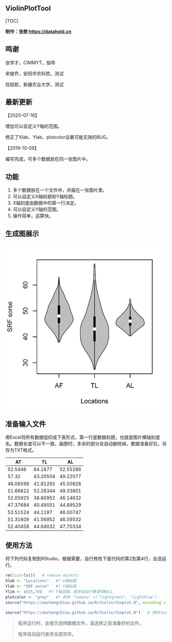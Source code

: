 ## ViolinPlotTool

[TOC]

**制作：张敖 https://datahold.cn**

## 鸣谢

张学才，CIMMYT，指导

宋俊乔，安阳市农科院，测试

任姣姣，新疆农业大学，测试

## 最新更新

【2020-07-16】

增加可以自定义Y轴的范围。

修正了Xlab、Ylab、plotcolor设置可能无效的BUG。

【2019-10-09】

编写完成，可多个数据放在同一张图片中。

## 功能

1. 多个数据放在一个文件中，并画在一张图片里。
2. 可以自定义X轴标题和Y轴标题。
3. X轴刻度由数据中的第一行决定。
4. 可以自定义Y轴的范围。
5. 操作简单，运算快。

## 生成图展示

![1570652098079](image\1570652098079.png)

## 准备输入文件

用Excel将所有数据组织成下表形式，第一行是数据标题，也就是图片横轴刻度名。数据长度可以不一致，画图时，多余的部分会自动删除掉。数据准备好后，另存为TXT格式。

| AT       | TL       | AL       |
| -------- | -------- | -------- |
| 52.5446  | 64.1877  | 52.55286 |
| 57.32    | 43.20504 | 49.22077 |
| 48.08599 | 41.81292 | 45.50928 |
| 51.66822 | 52.28344 | 49.33801 |
| 52.05925 | 38.60952 | 46.14632 |
| 47.37684 | 40.49051 | 44.89529 |
| 53.51524 | 44.1197  | 48.00747 |
| 51.31609 | 41.56952 | 46.59532 |
| 52.40458 | 44.64032 | 47.70334 |

## 使用方法

将下列代码复制到RStudio，根据需要，自行修改下面代码的第2到第4行，全选运行。

```r
rm(list=ls())   # remove objects
Xlab <- "Locations"   #? X轴标题
Ylab <- "SRF sorse"   #? Y轴标题
Ylim <- c(35,70)   #? Y轴范围，程序自动计算请写NULL
plotcolor <- "gray"   #? 颜色 "tomato" c("lightgreen", "lightblue")
source("https://aozhangchina.github.io/R/Violin/Vioplot.R", encoding = "utf-8")   # 加载程序文件，需要联网
```

```r
source("https://aozhangchina.github.io/R/Violin/Vioplot.R")   # 非RStudio运行
```



> 程序运行时，会提示选择数据文件，请选择之前准备好的文件。
>
> 程序自动运行直至全部完毕。


